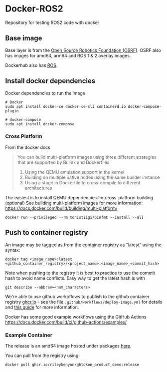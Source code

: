 # Docker-ROS2
Repository for testing ROS2 code with docker

## Base image
Base layer is from the [Open Source Robotics Foundation (OSRF)](https://hub.docker.com/r/osrf/ros2/). OSRF also has images for amd64, arm64 and ROS 1 & 2 overlay images.

Dockerhub also has [ROS](https://hub.docker.com/_/ros/).

## Install docker dependencies
Docker dependencies to run the image
```
# Docker
sudo apt install docker-ce docker-ce-cli containerd.io docker-compose-plugin

# docker-compose
sudo apt install docker-compose
```

### Cross Platform
From the docker docs
> You can build multi-platform images using three different strategies that are supported by Buildx and Dockerfiles:
>1. Using the QEMU emulation support in the kernel
>2. Building on multiple native nodes using the same builder instance
>3. Using a stage in Dockerfile to cross-compile to different architectures

The easiest is to install QEMU dependencies for cross-platform building (optional) See building multi-platform images for more information:
https://docs.docker.com/build/building/multi-platform/
```
docker run --privileged --rm tonistiigi/binfmt --install --all
```

## Push to container registry
An image may be tagged as from the container registry as "latest" using the syntax:
```
docker tag <image_name>:latest <github_container_registry>/<project_name>:<image_name>_<commit_hash>
```

Note when pushing to the registry it is best to practice to use the commit hash to avoid name conflicts. Easy way to get the latest hash is with 

```
git describe --abbrev=<num_characters>
```

We're able to use github workoflows to publish to the github container registry [ghcr.io](ghcr.io) - see the file `.github/workflows/deploy-image.yml` for details and [this guide](https://docs.github.com/en/packages/managing-github-packages-using-github-actions-workflows/publishing-and-installing-a-package-with-github-actions) for more information.

Docker has some good example workflows using the GitHub Actions
https://docs.docker.com/build/ci/github-actions/examples/

### Example Container
The release is an amd64 image hosted under packages [here](https://github.com/RileyKenyon/docker-ros2/pkgs/container/ghtoken_product_demo).

You can pull from the registry using:

```
docker pull ghcr.io/rileykenyon/ghtoken_product_demo:release
```
